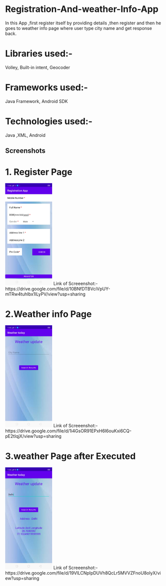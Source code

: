 # Registration-And-weather-Info-App
In this App ,first register itself by providing details ,then register and then he goes to weather info page where user type city name and get response back.

# Libraries used:-
  Volley, Built-in intent, Geocoder

# Frameworks used:-
  Java Framework, Android SDK

# Technologies used:-
  Java ,XML, Android

Screenshots
-----------

#  1. Register Page 
<img width="30%" src="screenshots/1.jpeg" />
Link of Screeenshot:-https://drive.google.com/file/d/10BNfDTBVciVpUY-mTRw4tuhlbx1ILyPV/view?usp=sharing


#  2.Weather info Page
<img width="30%" src="screenshots/2.jpeg" />
Link of Screeenshot:-https://drive.google.com/file/d/1i4GsOR91EPxH6I6ouKxi6CQ-pE2tIqjX/view?usp=sharing


#  3.weather Page after Executed
<img width="30%" src="screenshots/3.jpeg" />
Link of Screeenshot:-https://drive.google.com/file/d/19VlLCNpIpDUVh8QcLr5MVVZFnoU8olyX/view?usp=sharing



